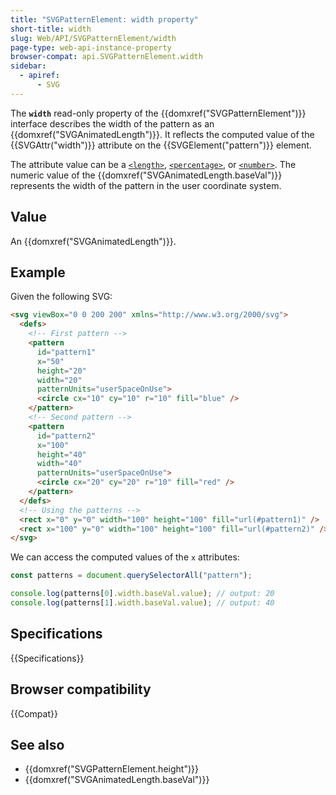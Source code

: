 ```yaml
---
title: "SVGPatternElement: width property"
short-title: width
slug: Web/API/SVGPatternElement/width
page-type: web-api-instance-property
browser-compat: api.SVGPatternElement.width
sidebar:
  - apiref:
      - SVG
---
```


The **`width`** read-only property of the {{domxref("SVGPatternElement")}} interface describes the width of the pattern as an {{domxref("SVGAnimatedLength")}}. It reflects the computed value of the {{SVGAttr("width")}} attribute on the {{SVGElement("pattern")}} element.

The attribute value can be a [`<length>`](/en-US/docs/Web/SVG/Guides/Content_type#length), [`<percentage>`](/en-US/docs/Web/SVG/Guides/Content_type#percentage), or [`<number>`](/en-US/docs/Web/SVG/Guides/Content_type#number). The numeric value of the {{domxref("SVGAnimatedLength.baseVal")}} represents the width of the pattern in the user coordinate system.

## Value

An {{domxref("SVGAnimatedLength")}}.

## Example

Given the following SVG:

```html
<svg viewBox="0 0 200 200" xmlns="http://www.w3.org/2000/svg">
  <defs>
    <!-- First pattern -->
    <pattern
      id="pattern1"
      x="50"
      height="20"
      width="20"
      patternUnits="userSpaceOnUse">
      <circle cx="10" cy="10" r="10" fill="blue" />
    </pattern>
    <!-- Second pattern -->
    <pattern
      id="pattern2"
      x="100"
      height="40"
      width="40"
      patternUnits="userSpaceOnUse">
      <circle cx="20" cy="20" r="10" fill="red" />
    </pattern>
  </defs>
  <!-- Using the patterns -->
  <rect x="0" y="0" width="100" height="100" fill="url(#pattern1)" />
  <rect x="100" y="0" width="100" height="100" fill="url(#pattern2)" />
</svg>
```

We can access the computed values of the `x` attributes:

```js
const patterns = document.querySelectorAll("pattern");

console.log(patterns[0].width.baseVal.value); // output: 20
console.log(patterns[1].width.baseVal.value); // output: 40
```

## Specifications

{{Specifications}}

## Browser compatibility

{{Compat}}

## See also

- {{domxref("SVGPatternElement.height")}}
- {{domxref("SVGAnimatedLength.baseVal")}}
